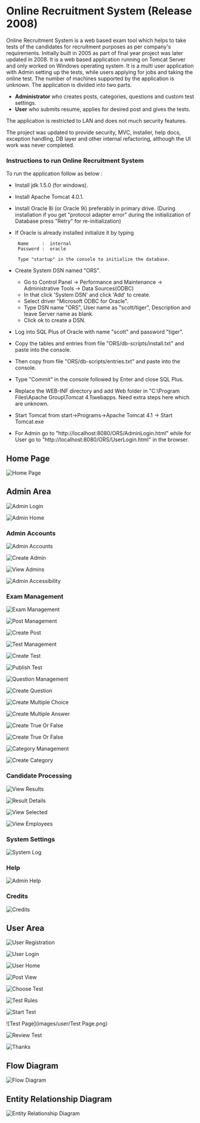 # Online Recruitment System (Release 2008)

Online Recruitment System is a web based exam tool which helps to take tests of the candidates for recruitment purposes as per company's requirements.
Initially built in 2005 as part of final year project was later updated in 2008. It is a web based application running on Tomcat Server and only worked on Windows operating system. It is a multi user application with Admin setting up the tests, while users applying for jobs and taking the online test. The number of machines supported by the application is unknown. The application is divided into two parts.

* **Administrator** who creates posts, categories, questions and custom test settings.  
* **User** who submits resume, applies for desired post and gives the tests.  

The application is restricted to LAN and does not much security features.

The project was updated to provide security, MVC, installer, help docs, exception handling, DB layer and other internal refactoring, although the UI work was never completed.

### Instructions to run Online Recruitment System

To run the application follow as below :

* Install jdk 1.5.0 (for windows).

* Install Apache Tomcat 4.0.1.

* Install Oracle 8i (or Oracle 9i) preferably in primary drive.
  (During installation if you get "protocol adapter error" during the initialization of Database press "Retry" for re-initialization)

* If Oracle is already installed initialize it by typing

       Name     :  internal
       Password :  oracle

       Type "startup" in the console to initialize the database.

* Create System DSN named "ORS".
    * Go to Control Panel -> Performance and Maintenance -> Administrative Tools -> Data Sources(ODBC)
    * In that click 'System DSN' and click 'Add' to create.
    * Select driver "Microsoft ODBC for Oracle".
    * Type DSN name "ORS", User name as "scott/tiger", Description and leave Server name as blank.         
    * Click ok to create a DSN.

* Log into SQL Plus of Oracle with name "scott" and password "tiger".

* Copy the tables and entries from file "ORS/db-scripts/install.txt" and paste into the console.

* Then copy from file "ORS/db-scripts/entries.txt" and paste into the console.

* Type "Commit" in the console followed by Enter and close SQL Plus.

* Replace the WEB-INF directory and add Web folder in "C:\Program Files\Apache Group\Tomcat 4.1\webapps. Need extra steps here which are unknown.

* Start Tomcat from start->Programs->Apache Tomcat 4.1 -> Start Tomcat.exe

* For Admin go to "http://localhost:8080/ORS/AdminLogin.html" while for User go to "http://localhost:8080/ORS/UserLogin.html" in the browser.


## Home Page


   ![Home Page](images/Home.png)


## Admin Area


   ![Admin Login](images/admin/AdminLogin.png)


   ![Admin Home](images/admin/AdminHome.png)


### Admin Accounts


   ![Admin Accounts](images/admin/AdminAccounts.png)


   ![Create Admin](images/admin/CreateAdmin.png)


   ![View Admins](images/admin/AdminView.png)


   ![Admin Accessibility](images/admin/Accessibility.png)


### Exam Management


   ![Exam Management](images/admin/ExamManagement.png)


   ![Post Management](images/admin/Post.png)


   ![Create Post](images/admin/CreatePost.png)


   ![Test Management](images/admin/Test.png)


   ![Create Test](images/admin/CreateTest.png)


   ![Publish Test](images/admin/Publish.png)


   ![Question Management](images/admin/Question.png)


   ![Create Question](images/admin/CreateQuestion.png)


   ![Create Multiple Choice](images/admin/CreateMultipleChoice.png)


   ![Create Multiple Answer](images/admin/CreateMultipleAnswer.png)


   ![Create True Or False](images/admin/CreateTrueOrFalse.png)


   ![Create True Or False](images/admin/SearchQuestions.png)


   ![Category Management](images/admin/CategoryManagement.png)


   ![Create Category](images/admin/CreateCategory.png)


### Candidate Processing


   ![View Results](images/admin/ResultView.png)


   ![Result Details](images/admin/ResultDetails.png)


   ![View Selected](images/admin/SelectedView.png)


   ![View Employees](images/admin/EmpView.png)


### System Settings


   ![System Log](images/admin/SystemLog.png)


### Help


   ![Admin Help](images/admin/AdminHelp.png)


### Credits


   ![Credits](images/admin/Credits.png)


## User Area


   ![User Registration](images/user/UserReg.png)


   ![User Login](images/user/UserLogin.png)


   ![User Home](images/user/UserHome.png)


   ![Post View](images/user/PostView.png)


   ![Choose Test](images/user/ChooseTest.png)


   ![Test Rules](images/user/TestRules.png)


   ![Start Test](images/user/StartTest.png)


   ![Test Page](images/user/Test Page.png)


   ![Review Test](images/user/ReviewTest.png)


   ![Thanks](images/user/Thanks.png)


## Flow Diagram


   ![Flow Diagram](images/flow-diagram.png)


## Entity Relationship Diagram


   ![Entity Relationship Diagram](images/entity-diagram.png)
